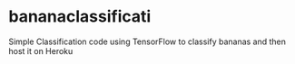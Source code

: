 # bananaclassificati
Simple Classification code using TensorFlow to classify bananas and then host it on Heroku
